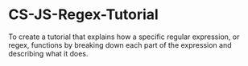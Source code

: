 # CS-JS-Regex-Tutorial
To create a tutorial that explains how a specific regular expression, or regex, functions by breaking down each part of the expression and describing what it does. 
